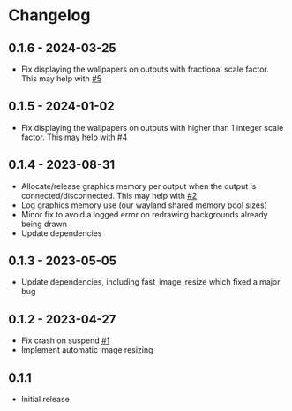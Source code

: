 # Changelog

## 0.1.6 - 2024-03-25
- Fix displaying the wallpapers on outputs with fractional scale factor. This may help with [#5](https://github.com/gergo-salyi/multibg-sway/issues/5)

## 0.1.5 - 2024-01-02
- Fix displaying the wallpapers on outputs with higher than 1 integer scale factor. This may help with [#4](https://github.com/gergo-salyi/multibg-sway/issues/4)

## 0.1.4 - 2023-08-31
- Allocate/release graphics memory per output when the output is connected/disconnected. This may help with [#2](https://github.com/gergo-salyi/multibg-sway/issues/2)
- Log graphics memory use (our wayland shared memory pool sizes)
- Minor fix to avoid a logged error on redrawing backgrounds already being drawn
- Update dependencies

## 0.1.3 - 2023-05-05
- Update dependencies, including fast_image_resize which fixed a major bug

## 0.1.2 - 2023-04-27
- Fix crash on suspend [#1](https://github.com/gergo-salyi/multibg-sway/issues/1)
- Implement automatic image resizing

## 0.1.1
- Initial release
